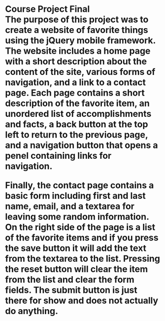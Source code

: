 <h1>Course Project Final
<br>
The purpose of this project was to create a website of favorite things using the jQuery mobile framework. The website includes a home page with a short description about the content of the site, various forms of navigation, and a link to a contact page. Each page contains a short description of the favorite item, an unordered list of accomplishments and facts, a back button at the top left to return to the previous page, and a navigation button that opens a penel containing links for navigation. 

Finally, the contact page contains a basic form including first and last name, email, and a textarea for leaving some random information. On the right side of the page is a list of the favorite items and if you press the save button it will add the text from the textarea to the list. Pressing the reset button will clear the item from the list and clear the form fields. The submit button is just there for show and does not actually do anything.
